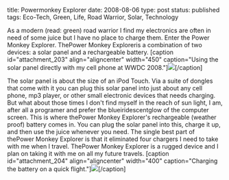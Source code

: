 title: Powermonkey Explorer
date: 2008-08-06
type: post
status: published
tags: Eco-Tech, Green, Life, Road Warrior, Solar, Technology


As a modern (read: green) road warrior I find my electronics are often in need of some juice but I have no place to charge them. Enter the Power Monkey Explorer. ThePower Monkey Exploreris a combination of two devices: a solar panel and a rechargeable battery. [caption id="attachment_203" align="aligncenter" width="450" caption="Using the solar panel directly with my cell phone at WWDC 2008."][![](http://northisup.org/adam/northisup/wp-content/uploads/2008/08/imgp14761.jpg)](http://northisup.org/adam/northisup/wp-content/uploads/2008/08/imgp14761.jpg)[/caption] 



The solar panel is about the size of an iPod Touch. Via a suite of dongles that come with it you can plug this solar panel into just about any cell phone, mp3 player, or other small electronic devices that needs charging. But what about those times I don't find myself in the reach of sun light, I am, after all a programer and prefer the blueiridescentglow of the computer screen. This is where thePower Monkey Explorer's rechargeable (weather proof) battery comes in. You can plug the solar panel into this, charge it up, and then use the juice whenever you need. The single best part of thePower Monkey Explorer is that it eliminated four chargers I need to take with me when I travel. ThePower Monkey Explorer is a rugged device and I plan on taking it with me on all my future travels. [caption id="attachment_204" align="aligncenter" width="400" caption="Charging the battery on a quick flight."][![](http://northisup.org/adam/northisup/wp-content/uploads/2008/08/imgp151311.jpg)](http://northisup.org/adam/northisup/wp-content/uploads/2008/08/imgp151311.jpg)[/caption] 


